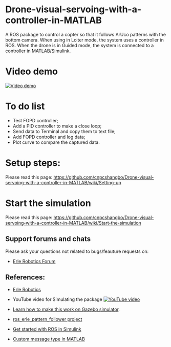 # Drone-visual-servoing-with-a-controller-in-MATLAB
A ROS package to control a copter so that it follows ArUco patterns with the bottom camera. When using in Loiter mode, the system uses a controller in ROS. When the drone is in Guided mode, the system is connected to a controller in MATLAB/Simulink. 

# Video demo
[![Video demo](https://img.youtube.com/vi/e9FENWM6F0Q/0.jpg)](https://www.youtube.com/watch?v=e9FENWM6F0Q)

# To do list
* Test FOPD controller;
* Add a PID controller to make a close loop;
* Send data to Terminal and copy them to text file;
* Add FOPD controller and log data;
* Plot curve to compare the captured data.

# Setup steps:

Please read this page:
https://github.com/cnpcshangbo/Drone-visual-servoing-with-a-controller-in-MATLAB/wiki/Setting-up

# Start the simulation

Please read this page:
https://github.com/cnpcshangbo/Drone-visual-servoing-with-a-controller-in-MATLAB/wiki/Start-the-simulation

Support forums and chats
------------------------

Please ask your questions not related to bugs/feauture requests on:
- [Erle Robotics Forum](http://forum.erlerobotics.com/)

References:
-----

  - [Erle Robotics](www.erlerobotics.com)

  - YouTube video for Simulating the package [![YouTube video](http://img.youtube.com/vi/xNengdC0_8s/0.jpg)](http://www.youtube.com/watch?v=xNengdC0_8s)

  - [Learn how to make this work on Gazebo simulator](http://docs.erlerobotics.com/simulation/vehicles/erle_copter/tutorial_5).
  
  - [ros_erle_pattern_follower project](https://github.com/erlerobot/ros_erle_pattern_follower)

  - [Get started with ROS in Simulink](https://www.mathworks.com/help/robotics/examples/get-started-with-ros-in-simulink.html)

  - [Custom message type in MATLAB](https://www.mathworks.com/matlabcentral/answers/355617-robot-system-toolbox-doesn-t-support-the-message-type-mavros_msgs-positiontarget)

